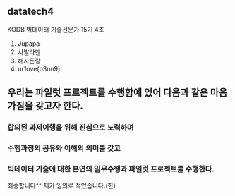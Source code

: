 ## datatech4  
KODB 빅데이터 기술전문가 15기 4조  
  
1) Jupapa  
2) 사발라멘  
3) 해사든랑  
4) ur1ove(b3nn9)  
  
## 우리는 파일럿 프로젝트를 수행함에 있어 다음과 같은 마음가짐을 갖고자 한다.  
  
### 합의된 과제이행을 위해 진심으로 노력하며  
### 수행과정의 공유와 이해의 의미를 갖고  
### 빅데이터 기술에 대한 본연의 임무수행과 파일럿 프로젝트를 수행한다.  
  
죄송합니다^^ 제가 임의로 적었습니다.(한)  
